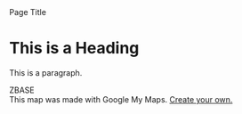 <!DOCTYPE html>
<html>
<head>
Page Title
</head>
<body>

<h1>This is a Heading</h1>
<p>This is a paragraph.</p>

  <div class="i4ewOd-pzNkMb-r4nke-LS81yb di8rgd-TEhSn SfQLQb-fI6EEc"><div class="i4ewOd-pzNkMb-ornU0b-b0t70b-Bz112c"></div><div class="suEOdc i4ewOd-pzNkMb-r4nke" data-tooltip="ZBASE" aria-label="ZBASE" style="max-width: 930px;">ZBASE</div><div class="i4ewOd-pzNkMb-fI6EEc" data-tooltip="Star this map to view in Google Maps" aria-label="Star this map to view in Google Maps"><div class="tk3N6e-fI6EEc" role="checkbox" aria-label="Toggle star" aria-checked="false" tabindex="0" style="user-select: none;"></div></div><div class="dIxMhd-bN97Pc-b3rLgd"><div class="dIxMhd-bN97Pc-Tswv1b-Bz112c"></div><div class="dIxMhd-bN97Pc-b3rLgd-fmcmS"><span class="dIxMhd-bN97Pc-b3rLgd-Wetbn" style="display:none"><a href="//support.google.com/mymaps/answer/3024454?hl=en&amp;amp;ref_topic=3188329" target="_blank">About</a></span><span class="dIxMhd-bN97Pc-b3rLgd-MEDVr">This map was made with Google My Maps. <a href="//support.google.com/mymaps/answer/3024454?hl=en&amp;amp;ref_topic=3188329" target="_blank">Create your own.</a></span></div></div></div>
  
</body>
</html>
